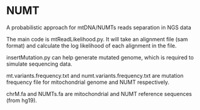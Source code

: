 # NUMT
A probabilistic approach for mtDNA/NUMTs reads separation in NGS data

The main code is mtReadLikelihood.py. It will take an alignment file (sam format) and calculate the log likelihood of each alignment in the file.

insertMutation.py can help generate mutated genome, which is required to simulate sequencing data.

mt.variants.frequency.txt and numt.variants.frequency.txt are mutation frequency file for mitochondrial genome and NUMT respectively.

chrM.fa and NUMTs.fa are mitochondrial and NUMT reference sequences (from hg19).
